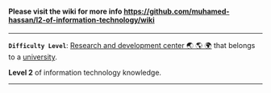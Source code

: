#### Please visit the wiki for more info https://github.com/muhamed-hassan/l2-of-information-technology/wiki

***

**`Difficulty Level`**: [Research and development center 🌏 🌎 🌍](https://en.wikipedia.org/wiki/Research_and_development) that belongs to a [university](https://en.wikipedia.org/wiki/University).

**Level 2** of information technology knowledge.

***

